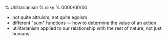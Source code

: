 % Utilitarianism
% siiky
% 0000/00/00

 * not quite altruism, not quite egoism
 * different "sum" functions -- how to determine the value of an action
 * utilitarianism applied to our relationship with the rest of nature, not just
   humans
